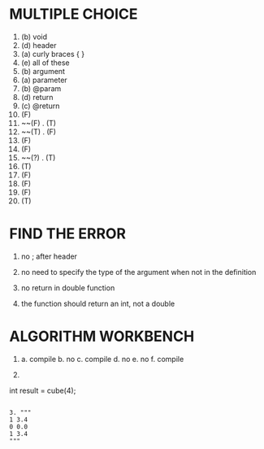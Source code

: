# MULTIPLE CHOICE
1. (b) void
2. (d) header
3. (a) curly braces { }
4. (e) all of these
5. (b) argument
6. (a) parameter
7. (b) @param
8. (d) return
9. (c) @return
10. (F)
11. ~~(F)
  . (T)
12. ~~(T)
  . (F)
13. (F)
14. (F)
15. ~~(?)
  . (T)
16. (T)
17. (F)
18. (F)
19. (F)
20. (T)

# FIND THE ERROR
1. no ; after header

2. no need to specify the type of the argument when not in the definition

3. no return in double function

4. the function should return an int, not a double

# ALGORITHM WORKBENCH
1. a. compile
   b. no
   c. compile
   d. no
   e. no
   f. compile

2. ```
int result = cube(4);
```

3. """
1 3.4
0 0.0
1 3.4
"""